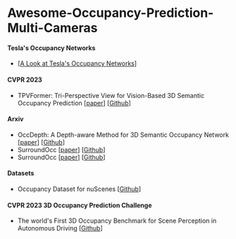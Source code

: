 # Awesome-Occupancy-Prediction-Multi-Cameras

#### Tesla's Occupancy Networks
+  [[A Look at Tesla's Occupancy Networks](https://www.thinkautonomous.ai/blog/occupancy-networks/)]

#### CVPR 2023
+ TPVFormer: Tri-Perspective View for Vision-Based 3D Semantic Occupancy Prediction [[paper](https://arxiv.org/pdf/2302.07817.pdf)] [[Github](https://github.com/wzzheng/TPVFormer)] 

#### Arxiv
+ OccDepth: A Depth-aware Method for 3D Semantic Occupancy Network [[paper](https://arxiv.org/abs/2302.13540)] [[Github](https://github.com/megvii-research/OccDepth)]
+ SurroundOcc [[paper](xx)] [[Github](https://github.com/weiyithu/SurroundOcc)]
+ SurroundOcc [[paper](xx)] [[Github](https://github.com/weiyithu/SurroundOcc)]


#### Datasets
+ Occupancy Dataset for nuScenes [[Github](https://github.com/FANG-MING/occupancy-for-nuscenes)]

#### CVPR 2023 3D Occupancy Prediction Challenge
+ The world's First 3D Occupancy Benchmark for Scene Perception in Autonomous Driving [[Github](https://github.com/CVPR2023-3D-Occupancy-Prediction/CVPR2023-3D-Occupancy-Prediction)]




